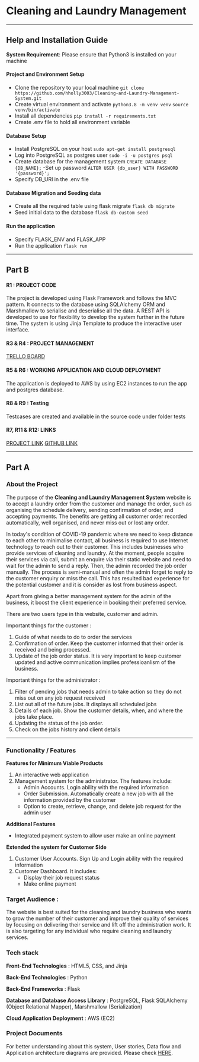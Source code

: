 # Cleaning and Laundry Management
---

## Help and Installation Guide
**System Requirement**: Please ensure that Python3 is installed on your machine
#### Project and Environment Setup
- Clone the repository to your local machine
`git clone https://github.com/hholly3003/Cleaning-and-Laundry-Management-System.git`
- Create virtual environment and activate
`python3.8 -m venv venv`
`source venv/bin/activate`
- Install all dependencies
`pip install -r requirements.txt`
- Create .env file to hold all environment variable
#### Database Setup
- Install PostgreSQL on your host
`sudo apt-get install postgresql`
- Log into PostgreSQL as postgres user
`sudo -i -u postgres psql`
- Create database for the management system
`CREATE DATABASE {DB_NAME};`
-Set up password
`ALTER USER {db_user} WITH PASSWORD '{password}';`
- Specify DB_URI in the .env file
#### Database Migration and Seeding data
- Create all the required table using flask migrate
`flask db migrate`
- Seed initial data to the database
`flask db-custom seed`
#### Run the application
- Specify FLASK_ENV and FLASK_APP
- Run the application
`flask run`
---
## Part B
#### R1 : PROJECT CODE
The project is developed using Flask Framework and follows the MVC pattern. It connects to the database using SQLAlchemy ORM and Marshmallow to serialise and deserialise all the data. A REST API is developed to use for flexibility to develop the system further in the future time. The system is using Jinja Template to produce the interactive user interface.

#### R3 & R4 : PROJECT MANAGEMENT
[TRELLO BOARD](https://trello.com/b/2cC3216f/cleaning-and-laundry-management-system)

#### R5 & R6 : WORKING APPLICATION AND CLOUD DEPLOYMENT
The application is deployed to AWS by using EC2 instances to run the app and postgres database.

#### R8 & R9 : Testing
Testcases are created and available in the source code under folder tests

#### R7, R11 & R12: LINKS
[PROJECT LINK](http://13.211.33.203:5000/auth/login-view)
[GITHUB LINK](https://github.com/hholly3003/Cleaning-and-Laundry-Management-System)

---
## Part A
### About the Project
  The purpose of the **Cleaning and Laundry Management System** website is to accept a laundry order from the customer and manage the order, such as organising the schedule delivery, sending confirmation of order, and accepting payments. The benefits are getting all customer order recorded automatically, well organised, and never miss out or lost any order.

  In today's condition of COVID-19 pandemic where we need to keep distance to each other to minimalise contact, all business is required to use Internet technology to reach out to their customer. This includes businesses who provide services of cleaning and laundry. At the moment, people acquire their services via call, submit an enquire via their static website and need to wait for the admin to send a reply. Then, the admin recorded the job order manually. The process is semi-manual and often the admin forget to reply to the customer enquiry or miss the call. This has resulted bad experience for the potential customer and it is consider as lost from business aspect.

  Apart from giving a better management system for the admin of the business, it boost the client experience in booking their preferred service. 

  There are two users type in this website, customer and admin. 

  Important things for the customer :

  1. Guide of what needs to do to order the services
  2. Confirmation of order. Keep the customer informed that their order is received and being processed.
  3. Update of the job order status. It is very important to keep customer updated and active communication implies professioanlism of the business.

  Important things for the administrator :

  1. Filter of pending jobs that needs admin to take action so they do not miss out on any job request received 
  2. List out all of the future jobs. It displays all scheduled jobs
  3. Details of each job. Show the customer details, when, and where the jobs take place.
  4. Updating the status of the job order.
  5. Check on the jobs history and client details
---

### Functionality / Features

**Features for Minimum Viable Products**

1. An interactive web application
2. Management system for the administrator. The features include:
   - Admin Accounts. Login ability with the required information
   - Order Submission. Automatically create a new job with all the information provided by the customer
   - Option to create, retrieve, change, and delete job request for the admin user

**Additional Features**

- Integrated payment system to allow user make an online payment

**Extended the system for Customer Side** 

1. Customer User Accounts. Sign Up and Login ability with the required information
2. Customer Dashboard. It includes:
   - Display their job request status
   - Make online payment

### Target Audience : 

The website is best suited for the cleaning and laundry business who wants to grow the number of their customer and improve their quality of services by focusing on delivering their service and lift off the administration work. It is also targeting for any individual who require cleaning and laundry services.


### Tech stack

**Front-End Technologies** : HTML5, CSS, and Jinja

**Back-End Technologies** : Python

**Back-End Frameworks** : Flask

**Database and Database Access Library** : PostgreSQL, Flask SQLAlchemy (Object Relational Mapper), Marshmallow (Serialization)

**Cloud Application Deployment** : AWS (EC2)


### Project Documents
For better understanding about this system, User stories, Data flow and Application architecture diagrams are provided. Please check [HERE](https://github.com/hholly3003/Cleaning-and-Laundry-Management-System/wiki/Documents).